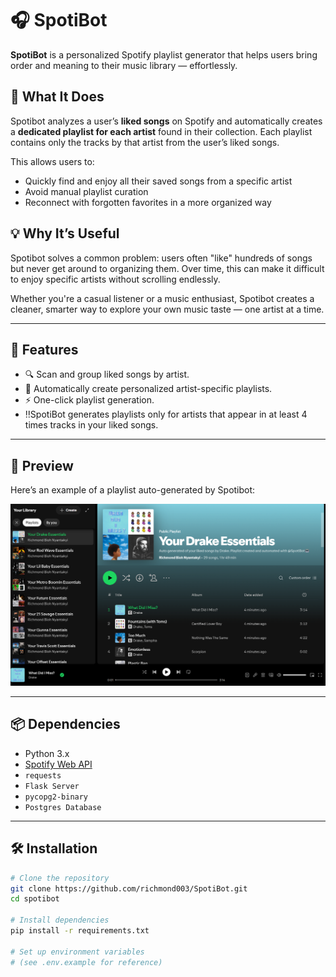 # 🎧 SpotiBot

**SpotiBot** is a personalized Spotify playlist generator that helps users bring order and meaning to their music library — effortlessly.

## 🧠 What It Does

Spotibot analyzes a user’s **liked songs** on Spotify and automatically creates a **dedicated playlist for each artist** found in their collection. Each playlist contains only the tracks by that artist from the user’s liked songs.

This allows users to:
- Quickly find and enjoy all their saved songs from a specific artist
- Avoid manual playlist curation
- Reconnect with forgotten favorites in a more organized way

## 💡 Why It’s Useful

Spotibot solves a common problem: users often "like" hundreds of songs but never get around to organizing them. Over time, this can make it difficult to enjoy specific artists without scrolling endlessly.

Whether you're a casual listener or a music enthusiast, Spotibot creates a cleaner, smarter way to explore your own music taste — one artist at a time.

---

## 🚀 Features

- 🔍 Scan and group liked songs by artist.  
- 🎵 Automatically create personalized artist-specific playlists.  
- ⚡ One-click playlist generation.  
- ‼️SpotiBot generates playlists only for artists that appear in at least 4 times tracks in your liked songs.

---

## 📸 Preview

Here’s an example of a playlist auto-generated by Spotibot:

<p align="center">
    <img src="./static/images/SpotiBot.png" width="700" alt="SpotiBot Playlist Screenshot">
</p>

---

## 📦 Dependencies

- Python 3.x  
- [Spotify Web API](https://developer.spotify.com/documentation/web-api/)  
- `requests`  
- `Flask Server`  
- `pycopg2-binary`
- `Postgres Database`

---

## 🛠️ Installation

```bash
# Clone the repository
git clone https://github.com/richmond003/SpotiBot.git
cd spotibot

# Install dependencies
pip install -r requirements.txt

# Set up environment variables
# (see .env.example for reference)
